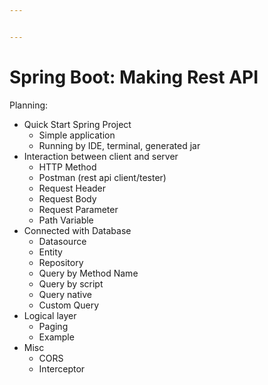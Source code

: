 ```yaml
---


---
```


<h1 id="spring-boot-making-rest-api">Spring Boot: Making Rest API</h1>
<p>Planning:</p>
<ul>
<li>Quick Start Spring Project
<ul>
<li>Simple application</li>
<li>Running by IDE, terminal, generated jar</li>
</ul>
</li>
<li>Interaction between client and server
<ul>
<li>HTTP Method</li>
<li>Postman (rest api client/tester)</li>
<li>Request Header</li>
<li>Request Body</li>
<li>Request Parameter</li>
<li>Path Variable</li>
</ul>
</li>
<li>Connected with Database
<ul>
<li>Datasource</li>
<li>Entity</li>
<li>Repository</li>
<li>Query by Method Name</li>
<li>Query by script</li>
<li>Query native</li>
<li>Custom Query</li>
</ul>
</li>
<li>Logical layer
<ul>
<li>Paging</li>
<li>Example</li>
</ul>
</li>
<li>Misc
<ul>
<li>CORS</li>
<li>Interceptor</li>
</ul>
</li>
</ul>

